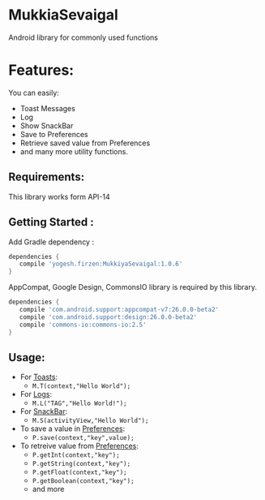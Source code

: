 # MukkiaSevaigal
Android library for commonly used functions

# Features:

You can easily:

* Toast Messages
* Log
* Show SnackBar
* Save to Preferences
* Retrieve saved value from Preferences
* and many more utility functions.

## Requirements:

This library works form API-14

## Getting Started :

Add Gradle dependency :

```gradle
dependencies {
   compile 'yogesh.firzen:MukkiyaSevaigal:1.0.6'
}
```

AppCompat, Google Design, CommonsIO library is required by this library.

```gradle
dependencies {
   compile 'com.android.support:appcompat-v7:26.0.0-beta2'
   compile 'com.android.support:design:26.0.0-beta2'
   compile 'commons-io:commons-io:2.5'
}
```

## Usage:

* For [Toasts](https://github.com/Yogesh0795/MukkiaSevaigal/wiki/Toasts):
  - `M.T(context,"Hello World");`
* For [Logs](https://github.com/Yogesh0795/MukkiaSevaigal/wiki/Logs):
  - `M.L("TAG","Hello World!");`
* For [SnackBar](https://github.com/Yogesh0795/MukkiaSevaigal/SnackBar):
  - `M.S(activityView,"Hello World");`
* To save a value in [Preferences](https://github.com/Yogesh0795/MukkiaSevaigal/Preferences):
  - `P.save(context,"key",value);`
* To retreive value from [Preferences](https://github.com/Yogesh0795/MukkiaSevaigal/Preferences):
  - `P.getInt(context,"key");`
  - `P.getString(context,"key");`
  - `P.getFloat(context,"key");`
  - `P.getBoolean(context,"key");`
  - and more
